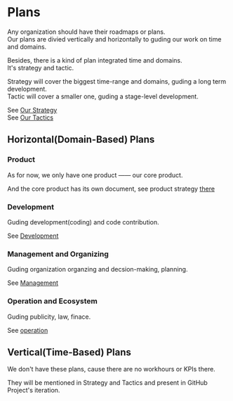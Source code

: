 # Plans

Any organization should have their roadmaps or plans. \
Our plans are divied vertically and horizontally to guding our work on time and domains.

Besides, there is a kind of plan integrated time and domains. \
It's strategy and tactic.

Strategy will cover the biggest time-range and domains, guding a long term development. \
Tactic will cover a smaller one, guding a stage-level development.

See [Our Strategy](./strategy.md) \
See [Our Tactics](./tactics/index.md)

## Horizontal(Domain-Based) Plans

### Product

As for now, we only have one product —— our core product.

And the core product has its own document, see product strategy [there](https://docs.inkcre.inkcre-thing.hadream.ltd)

### Development

Guding development(coding) and code contribution.

See [Development](../development/index.md)

### Management and Organizing

Guding organization organzing and decsion-making, planning.

See [Management](../management/index.md)

### Operation and Ecosystem

Guding publicity, law, finace.

See [operation](../operation/index.md)

## Vertical(Time-Based) Plans

We don't have these plans, cause there are no workhours or KPIs there.

They will be mentioned in Strategy and Tactics and present in GitHub Project's iteration.
